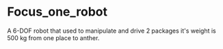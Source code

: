 # Focus_one_robot
A 6-DOF robot that used to manipulate and drive 2 packages it's weight is 500 kg from one place to anther.  
